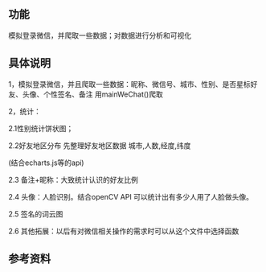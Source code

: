 ## 功能

模拟登录微信，并爬取一些数据；对数据进行分析和可视化


## 具体说明

1，模拟登录微信，并且爬取一些数据：昵称、微信号、城市、性别、是否星标好友、头像、个性签名、备注
用mainWeChat()爬取

2，统计：

2.1性别统计饼状图；

2.2好友地区分布 先整理好友地区数据 城市,人数,经度,纬度

(结合echarts.js等的api)

2.3 备注+昵称：大致统计认识的好友比例

2.4 头像：人脸识别。结合openCV API 可以统计出有多少人用了人脸做头像。

2.5 签名的词云图

2.6 其他拓展：以后有对微信相关操作的需求时可以从这个文件中选择函数




## 参考资料

